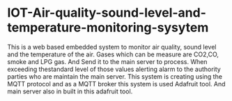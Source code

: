 # IOT-Air-quality-sound-level-and-temperature-monitoring-sysytem

This is a web based embedded system to monitor air quality, sound level and the temperature of the air. Gases which can be measure are CO2,CO, smoke and LPG gas. And Send it to the main server to process. When exceeding thestandard level of those values alerting alarm
to the authority parties who are maintain the main server.
This system is creating using the MQTT protocol and as a MQTT broker this system is used Adafruit tool. And main server also in built in this adafruit tool.
